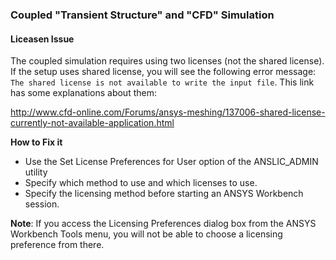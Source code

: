 ### Coupled "Transient Structure" and "CFD" Simulation
#### Liceasen Issue
The coupled simulation requires using two licenses (not the shared license). If the setup uses shared license, you will see the following error message:
`The shared license is not available to write the input file`. This link has some explanations about them:

http://www.cfd-online.com/Forums/ansys-meshing/137006-shared-license-currently-not-available-application.html

**How to Fix it**
* Use the Set License Preferences for User option of the ANSLIC_ADMIN utility
* Specify which method to use and which licenses to use.
* Specify the licensing method before starting an ANSYS Workbench session. 

**Note**: If you access the Licensing Preferences dialog box from the ANSYS Workbench Tools menu, you will not be able to choose a licensing preference from there.
